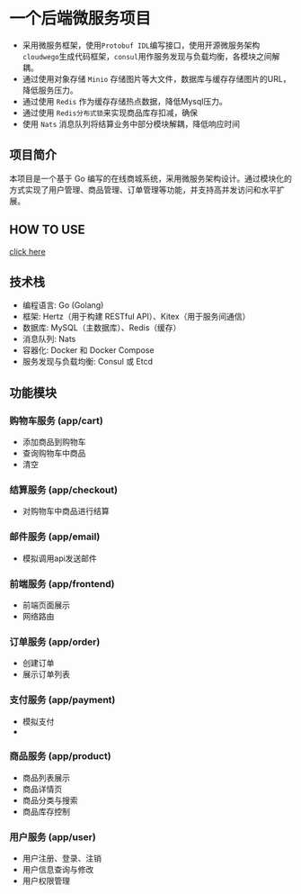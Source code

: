 # 一个后端微服务项目

- 采用微服务框架，使用`Protobuf IDL`编写接口，使用开源微服务架构`cloudwego`生成代码框架，`consul`用作服务发现与负载均衡，各模块之间解耦。
- 通过使用对象存储 `Minio` 存储图片等大文件，数据库与缓存存储图片的URL，降低服务压力。
- 通过使用 `Redis` 作为缓存存储热点数据，降低Mysql压力。
- 通过使用 `Redis分布式锁`来实现商品库存扣减，确保
- 使用 `Nats` 消息队列将结算业务中部分模块解耦，降低响应时间

## 项目简介

本项目是一个基于 Go 编写的在线商城系统，采用微服务架构设计。通过模块化的方式实现了用户管理、商品管理、订单管理等功能，并支持高并发访问和水平扩展。

## HOW TO USE

[click here](http:60.205.90.197:8080)

## 技术栈

- 编程语言: Go (Golang)
- 框架: Hertz（用于构建 RESTful API）、Kitex（用于服务间通信）
- 数据库: MySQL（主数据库）、Redis（缓存）
- 消息队列: Nats
- 容器化: Docker 和 Docker Compose
- 服务发现与负载均衡: Consul 或 Etcd

## 功能模块

### 购物车服务 (app/cart)

- 添加商品到购物车
- 查询购物车中商品
- 清空

### 结算服务 (app/checkout)

- 对购物车中商品进行结算

### 邮件服务 (app/email)

- 模拟调用api发送邮件

### 前端服务 (app/frontend)

- 前端页面展示
- 网络路由

### 订单服务 (app/order)

- 创建订单
- 展示订单列表

### 支付服务 (app/payment)

- 模拟支付
-

### 商品服务 (app/product)

- 商品列表展示
- 商品详情页
- 商品分类与搜索
- 商品库存控制

### 用户服务 (app/user)

- 用户注册、登录、注销
- 用户信息查询与修改
- 用户权限管理

###   
